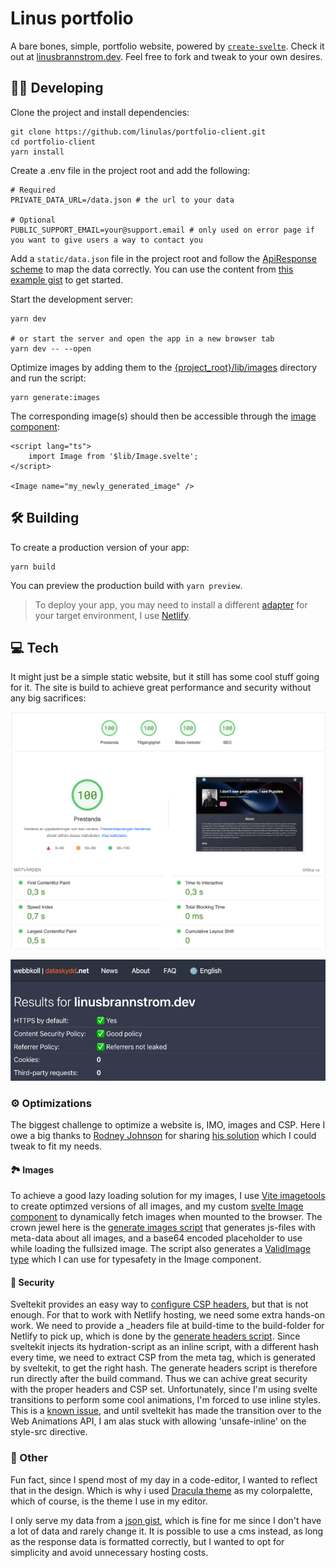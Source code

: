 # Linus portfolio

A bare bones, simple, portfolio website, powered by [`create-svelte`](https://github.com/sveltejs/kit/tree/master/packages/create-svelte). Check it out at [linusbrannstrom.dev](https://linusbrannstrom.dev). Feel free to fork and tweak to your own desires.

## 🧑‍💻 Developing

Clone the project and install dependencies:

```shell
git clone https://github.com/linulas/portfolio-client.git
cd portfolio-client
yarn install
```

Create a .env file in the project root and add the following:

```shell
# Required
PRIVATE_DATA_URL=/data.json # the url to your data

# Optional
PUBLIC_SUPPORT_EMAIL=your@support.email # only used on error page if you want to give users a way to contact you
```

Add a `static/data.json` file in the project root and follow the [ApiResponse scheme](./src/app.d.ts) to map the data correctly.
You can use the content from [this example gist](https://gist.githubusercontent.com/linulas/1dfaf11b79d59ee6ea6df3fd5ab97c19/raw/portfolio.json) to get started.

Start the development server:

```shell
yarn dev

# or start the server and open the app in a new browser tab
yarn dev -- --open
```

Optimize images by adding them to the [{project_root}/lib/images](./lib/images) directory and run the script:

```sell
yarn generate:images
```

The corresponding image(s) should then be accessible through the [image component](./lib/ui/Image.svelte):

```svelte
<script lang="ts">
	import Image from '$lib/Image.svelte';
</script>

<Image name="my_newly_generated_image" />
```

## 🛠️ Building

To create a production version of your app:

```shell
yarn build
```

You can preview the production build with `yarn preview`.

> To deploy your app, you may need to install a different [adapter](https://kit.svelte.dev/docs/adapters) for your target environment, I use [Netlify](https://github.com/sveltejs/kit/tree/master/packages/adapter-netlify).

## 💻 Tech

It might just be a simple static website, but it still has some cool stuff going for it. The site is build to achieve great performance and security without any big sacrifices:

<img src="./.github/images/performance.png" alt="alt PageSpeed insights top score" style="zoom:50%;" />

![alt results from dataskydd.net](./.github/images/webbkoll.png)

### ⚙️ Optimizations

The biggest challenge to optimize a website is, IMO, images and CSP. Here I owe a big thanks to [Rodney Johnson](https://github.com/rodneylab) for sharing [his solution](https://github.com/rodneylab/sveltekit-content-security-policy) which I could tweak to fit my needs.

#### 🏞️ Images

To achieve a good lazy loading solution for my images, I use [Vite imagetools](https://github.com/JonasKruckenberg/imagetools/tree/main/packages/vite) to create optimzed versions of all images, and my custom [svelte Image component](./src/ui/lib/Image.svelte) to dynamically fetch images when mounted to the browser. The crown jewel here is the [generate images script](./generate-image-data.js) that generates js-files with meta-data about all images, and a base64 encoded placeholder to use while loading the fullsized image. The script also generates a [ValidImage type](./src/lib/__generated__/img/types.d.ts) which I can use for typesafety in the Image component.

#### 🔐 Security

Sveltekit provides an easy way to [configure CSP headers](https://kit.svelte.dev/docs/configuration#csp), but that is not enough. For that to work with Netlify hosting, we need some extra hands-on work. We need to provide a \_headers file at build-time to the build-folder for Netlify to pick up, which is done by the [generate headers script](./generate-headers.js). Since sveltekit injects its hydration-script as an inline script, with a different hash every time, we need to extract CSP from the meta tag, which is generated by sveltekit, to get the right hash. The generate headers script is therefore run directly after the build command. Thus we can achive great security with the proper headers and CSP set. Unfortunately, since I'm using svelte transitions to perform some cool animations, I'm forced to use inline styles. This is a [known issue](https://github.com/sveltejs/svelte/issues/6662), and until sveltekit has made the transition over to the Web Animations API, I am alas stuck with allowing 'unsafe-inline' on the style-src directive.

### 💬 Other

Fun fact, since I spend most of my day in a code-editor, I wanted to reflect that in the design. Which is why i used [Dracula theme](https://draculatheme.com/) as my colorpalette, which of course, is the theme I use in my editor.

I only serve my data from a [json gist](https://gist.githubusercontent.com/linulas/1dfaf11b79d59ee6ea6df3fd5ab97c19/raw/portfolio.json), which is fine for me since I don't have a lot of data and rarely change it. It is possible to use a cms instead, as long as the response data is formatted correctly, but I wanted to opt for simplicity and avoid unnecessary hosting costs.
